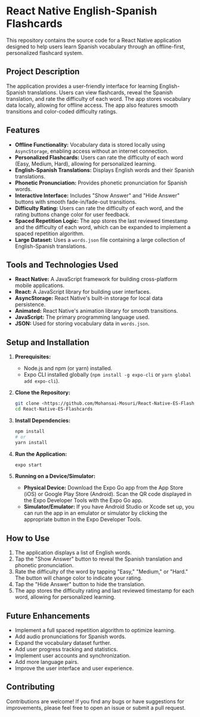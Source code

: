 # React Native English-Spanish Flashcards

This repository contains the source code for a React Native application designed to help users learn Spanish vocabulary through an offline-first, personalized flashcard system.

## Project Description

The application provides a user-friendly interface for learning English-Spanish translations. Users can view flashcards, reveal the Spanish translation, and rate the difficulty of each word. The app stores vocabulary data locally, allowing for offline access. The app also features smooth transitions and color-coded difficulty ratings.

## Features

* **Offline Functionality:** Vocabulary data is stored locally using `AsyncStorage`, enabling access without an internet connection.
* **Personalized Flashcards:** Users can rate the difficulty of each word (Easy, Medium, Hard), allowing for personalized learning.
* **English-Spanish Translations:** Displays English words and their Spanish translations.
* **Phonetic Pronunciation:** Provides phonetic pronunciation for Spanish words.
* **Interactive Interface:** Includes "Show Answer" and "Hide Answer" buttons with smooth fade-in/fade-out transitions.
* **Difficulty Rating:** Users can rate the difficulty of each word, and the rating buttons change color for user feedback.
* **Spaced Repetition Logic:** The app stores the last reviewed timestamp and the difficulty of each word, which can be expanded to implement a spaced repetition algorithm.
* **Large Dataset:** Uses a `words.json` file containing a large collection of English-Spanish translations.

## Tools and Technologies Used

* **React Native:** A JavaScript framework for building cross-platform mobile applications.
* **React:** A JavaScript library for building user interfaces.
* **AsyncStorage:** React Native's built-in storage for local data persistence.
* **Animated:** React Native's animation library for smooth transitions.
* **JavaScript:** The primary programming language used.
* **JSON:** Used for storing vocabulary data in `words.json`.

## Setup and Installation

1.  **Prerequisites:**
    * Node.js and npm (or yarn) installed.
    * Expo CLI installed globally (`npm install -g expo-cli` or `yarn global add expo-cli`).

2.  **Clone the Repository:**
    ```bash
    git clone <https://github.com/Mohansai-Mosuri/React-Native-ES-Flashcards.git>
    cd React-Native-ES-Flashcards
    ```

3.  **Install Dependencies:**
    ```bash
    npm install
    # or
    yarn install
    ```

4.  **Run the Application:**
    ```bash
    expo start
    ```

5.  **Running on a Device/Simulator:**
    * **Physical Device:** Download the Expo Go app from the App Store (iOS) or Google Play Store (Android). Scan the QR code displayed in the Expo Developer Tools with the Expo Go app.
    * **Simulator/Emulator:** If you have Android Studio or Xcode set up, you can run the app in an emulator or simulator by clicking the appropriate button in the Expo Developer Tools.

## How to Use

1.  The application displays a list of English words.
2.  Tap the "Show Answer" button to reveal the Spanish translation and phonetic pronunciation.
3.  Rate the difficulty of the word by tapping "Easy," "Medium," or "Hard." The button will change color to indicate your rating.
4.  Tap the "Hide Answer" button to hide the translation.
5.  The app stores the difficulty rating and last reviewed timestamp for each word, allowing for personalized learning.

## Future Enhancements

* Implement a full spaced repetition algorithm to optimize learning.
* Add audio pronunciations for Spanish words.
* Expand the vocabulary dataset further.
* Add user progress tracking and statistics.
* Implement user accounts and synchronization.
* Add more language pairs.
* Improve the user interface and user experience.

## Contributing

Contributions are welcome! If you find any bugs or have suggestions for improvements, please feel free to open an issue or submit a pull request.
